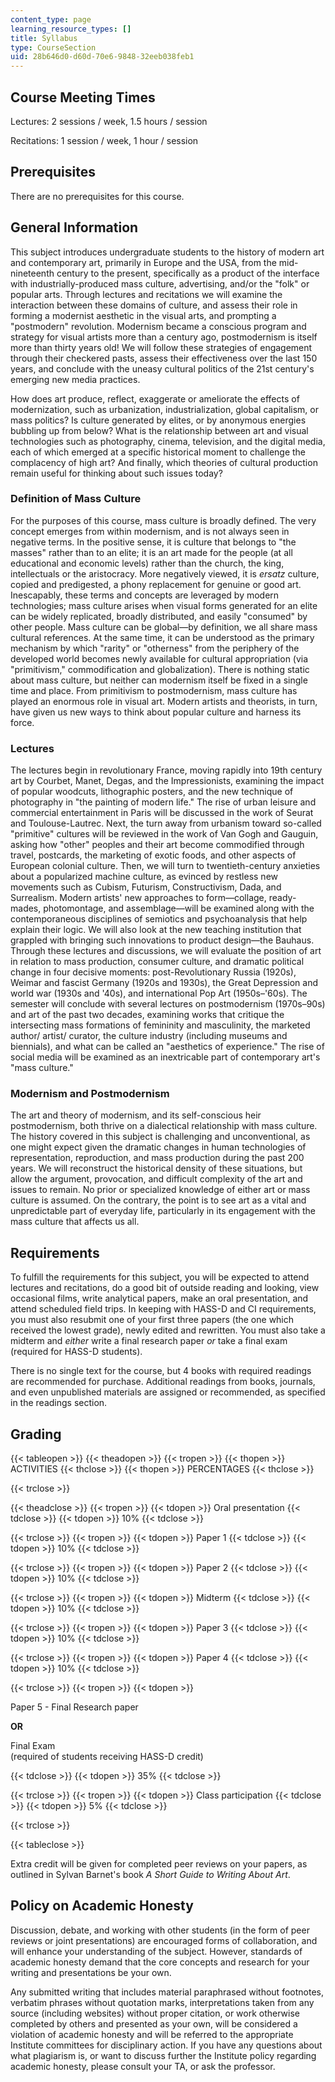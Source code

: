 ```yaml
---
content_type: page
learning_resource_types: []
title: Syllabus
type: CourseSection
uid: 28b646d0-d60d-70e6-9848-32eeb038feb1
---
```


Course Meeting Times
--------------------

Lectures: 2 sessions / week, 1.5 hours / session

Recitations: 1 session / week, 1 hour / session

Prerequisites
-------------

There are no prerequisites for this course.

General Information
-------------------

This subject introduces undergraduate students to the history of modern art and contemporary art, primarily in Europe and the USA, from the mid-nineteenth century to the present, specifically as a product of the interface with industrially-produced mass culture, advertising, and/or the "folk" or popular arts. Through lectures and recitations we will examine the interaction between these domains of culture, and assess their role in forming a modernist aesthetic in the visual arts, and prompting a "postmodern" revolution. Modernism became a conscious program and strategy for visual artists more than a century ago, postmodernism is itself more than thirty years old! We will follow these strategies of engagement through their checkered pasts, assess their effectiveness over the last 150 years, and conclude with the uneasy cultural politics of the 21st century's emerging new media practices.

How does art produce, reflect, exaggerate or ameliorate the effects of modernization, such as urbanization, industrialization, global capitalism, or mass politics? Is culture generated by elites, or by anonymous energies bubbling up from below? What is the relationship between art and visual technologies such as photography, cinema, television, and the digital media, each of which emerged at a specific historical moment to challenge the complacency of high art? And finally, which theories of cultural production remain useful for thinking about such issues today?

### **Definition of Mass Culture**

For the purposes of this course, mass culture is broadly defined. The very concept emerges from within modernism, and is not always seen in negative terms. In the positive sense, it is culture that belongs to "the masses" rather than to an elite; it is an art made for the people (at all educational and economic levels) rather than the church, the king, intellectuals or the aristocracy. More negatively viewed, it is _ersatz_ culture, copied and predigested, a phony replacement for genuine or good art. Inescapably, these terms and concepts are leveraged by modern technologies; mass culture arises when visual forms generated for an elite can be widely replicated, broadly distributed, and easily "consumed" by other people. Mass culture can be global—by definition, we all share mass cultural references. At the same time, it can be understood as the primary mechanism by which "rarity" or "otherness" from the periphery of the developed world becomes newly available for cultural appropriation (via "primitivism," commodification and globalization). There is nothing static about mass culture, but neither can modernism itself be fixed in a single time and place. From primitivism to postmodernism, mass culture has played an enormous role in visual art. Modern artists and theorists, in turn, have given us new ways to think about popular culture and harness its force.

### **Lectures**

The lectures begin in revolutionary France, moving rapidly into 19th century art by Courbet, Manet, Degas, and the Impressionists, examining the impact of popular woodcuts, lithographic posters, and the new technique of photography in "the painting of modern life." The rise of urban leisure and commercial entertainment in Paris will be discussed in the work of Seurat and Toulouse-Lautrec. Next, the turn away from urbanism toward so-called "primitive" cultures will be reviewed in the work of Van Gogh and Gauguin, asking how "other" peoples and their art become commodified through travel, postcards, the marketing of exotic foods, and other aspects of European colonial culture. Then, we will turn to twentieth-century anxieties about a popularized machine culture, as evinced by restless new movements such as Cubism, Futurism, Constructivism, Dada, and Surrealism. Modern artists' new approaches to form—collage, ready-mades, photomontage, and assemblage—will be examined along with the contemporaneous disciplines of semiotics and psychoanalysis that help explain their logic. We will also look at the new teaching institution that grappled with bringing such innovations to product design—the Bauhaus. Through these lectures and discussions, we will evaluate the position of art in relation to mass production, consumer culture, and dramatic political change in four decisive moments: post-Revolutionary Russia (1920s), Weimar and fascist Germany (1920s and 1930s), the Great Depression and world war (1930s and '40s), and international Pop Art (1950s–'60s). The semester will conclude with several lectures on postmodernism (1970s–90s) and art of the past two decades, examining works that critique the intersecting mass formations of femininity and masculinity, the marketed author/ artist/ curator, the culture industry (including museums and biennials), and what can be called an "aesthetics of experience." The rise of social media will be examined as an inextricable part of contemporary art's "mass culture."

### **Modernism and Postmodernism**

The art and theory of modernism, and its self-conscious heir postmodernism, both thrive on a dialectical relationship with mass culture. The history covered in this subject is challenging and unconventional, as one might expect given the dramatic changes in human technologies of representation, reproduction, and mass production during the past 200 years. We will reconstruct the historical density of these situations, but allow the argument, provocation, and difficult complexity of the art and issues to remain. No prior or specialized knowledge of either art or mass culture is assumed. On the contrary, the point is to see art as a vital and unpredictable part of everyday life, particularly in its engagement with the mass culture that affects us all.

Requirements
------------

To fulfill the requirements for this subject, you will be expected to attend lectures and recitations, do a good bit of outside reading and looking, view occasional films, write analytical papers, make an oral presentation, and attend scheduled field trips. In keeping with HASS-D and CI requirements, you must also resubmit one of your first three papers (the one which received the lowest grade), newly edited and rewritten. You must also take a midterm and _either_ write a final research paper _or_ take a final exam (required for HASS-D students).

There is no single text for the course, but 4 books with required readings are recommended for purchase. Additional readings from books, journals, and even unpublished materials are assigned or recommended, as specified in the readings section.

Grading
-------

{{< tableopen >}}
{{< theadopen >}}
{{< tropen >}}
{{< thopen >}}
ACTIVITIES
{{< thclose >}}
{{< thopen >}}
PERCENTAGES
{{< thclose >}}

{{< trclose >}}

{{< theadclose >}}
{{< tropen >}}
{{< tdopen >}}
Oral presentation
{{< tdclose >}}
{{< tdopen >}}
10%
{{< tdclose >}}

{{< trclose >}}
{{< tropen >}}
{{< tdopen >}}
Paper 1
{{< tdclose >}}
{{< tdopen >}}
10%
{{< tdclose >}}

{{< trclose >}}
{{< tropen >}}
{{< tdopen >}}
Paper 2
{{< tdclose >}}
{{< tdopen >}}
10%
{{< tdclose >}}

{{< trclose >}}
{{< tropen >}}
{{< tdopen >}}
Midterm
{{< tdclose >}}
{{< tdopen >}}
10%
{{< tdclose >}}

{{< trclose >}}
{{< tropen >}}
{{< tdopen >}}
Paper 3
{{< tdclose >}}
{{< tdopen >}}
10%
{{< tdclose >}}

{{< trclose >}}
{{< tropen >}}
{{< tdopen >}}
Paper 4
{{< tdclose >}}
{{< tdopen >}}
10%
{{< tdclose >}}

{{< trclose >}}
{{< tropen >}}
{{< tdopen >}}


Paper 5 - Final Research paper

  

**OR**

  

Final Exam  
(required of students receiving HASS-D credit)


{{< tdclose >}}
{{< tdopen >}}
35%
{{< tdclose >}}

{{< trclose >}}
{{< tropen >}}
{{< tdopen >}}
Class participation
{{< tdclose >}}
{{< tdopen >}}
5%
{{< tdclose >}}

{{< trclose >}}

{{< tableclose >}}

Extra credit will be given for completed peer reviews on your papers, as outlined in Sylvan Barnet's book _A Short Guide to Writing About Art_.

Policy on Academic Honesty
--------------------------

Discussion, debate, and working with other students (in the form of peer reviews or joint presentations) are encouraged forms of collaboration, and will enhance your understanding of the subject. However, standards of academic honesty demand that the core concepts and research for your writing and presentations be your own.

Any submitted writing that includes material paraphrased without footnotes, verbatim phrases without quotation marks, interpretations taken from any source (including websites) without proper citation, or work otherwise completed by others and presented as your own, will be considered a violation of academic honesty and will be referred to the appropriate Institute committees for disciplinary action. If you have any questions about what plagiarism is, or want to discuss further the Institute policy regarding academic honesty, please consult your TA, or ask the professor.